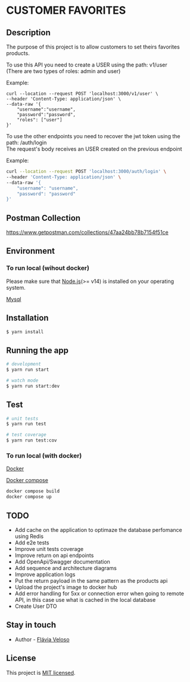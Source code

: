 # CUSTOMER FAVORITES

## Description

The purpose of this project is to allow customers to set theirs favorites products.

To use this API you need to create a USER using the path: v1/user  
(There are two types of roles: admin and user)

Example:

```base
curl --location --request POST 'localhost:3000/v1/user' \
--header 'Content-Type: application/json' \
--data-raw '{
    "username":"username",
    "password":"password",
    "roles": ["user"]
}'
```

To use the other endpoints you need to recover the jwt token using the path: /auth/login  
The request's body receives an USER created on the previous endpoint

Example:

```bash
curl --location --request POST 'localhost:3000/auth/login' \
--header 'Content-Type: application/json' \
--data-raw '{
    "username": "username",
    "password": "password"
}'
```

## Postman Collection

https://www.getpostman.com/collections/47aa24bb78b7154f51ce

## Environment

### To run local (wihout docker)

Please make sure that [Node.js](https://nodejs.org/en/)(>= v14) is installed on your operating system.

[Mysql](https://www.mysql.com/)

## Installation

```bash
$ yarn install
```

## Running the app

```bash
# development
$ yarn run start

# watch mode
$ yarn run start:dev
```

## Test

```bash
# unit tests
$ yarn run test

# test coverage
$ yarn run test:cov
```

### To run local (with docker)

[Docker](https://docs.docker.com/get-docker/)

[Docker compose](https://docs.docker.com/engine/reference/commandline/compose/)

```bash
docker compose build
docker compose up
```

## TODO

- Add cache on the application to optimaze the database perfomance using Redis
- Add e2e tests
- Improve unit tests coverage
- Improve return on api endpoints
- Add OpenApi/Swagger documentation
- Add sequence and architecture diagrams
- Improve application logs
- Put the return payload in the same pattern as the products api
- Upload the project's image to docker hub
- Add error handling for 5xx or connection error when going to remote API, in this case use what is cached in the local database
- Create User DTO  

## Stay in touch

- Author - [Flávia Veloso](https://www.linkedin.com/in/flaviaveloso/)

## License

This project is [MIT licensed](LICENSE).
